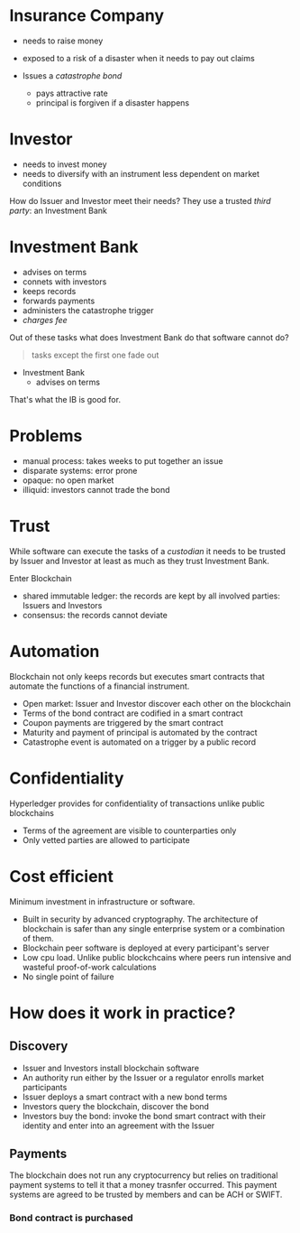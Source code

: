 # Insurance Company
  - needs to raise money
  - exposed to a risk of a disaster when it needs to pay out claims

- Issues a _catastrophe bond_ 
  - pays attractive rate
  - principal is forgiven if a disaster happens

# Investor
  - needs to invest money
  - needs to diversify with an instrument less dependent on market conditions

How do Issuer and Investor meet their needs?
They use a trusted _third party_: an Investment Bank

# Investment Bank
  - advises on terms
  - connets with investors
  - keeps records
  - forwards payments
  - administers the catastrophe trigger
  - *charges fee*

Out of these tasks what does Investment Bank do that software cannot do?
> tasks except the first one fade out 

- Investment Bank
  - advises on terms

That's what the IB is good for.

# Problems
  - manual process: takes weeks to put together an issue
  - disparate systems: error prone
  - opaque: no open market
  - illiquid: investors cannot trade the bond

# Trust
While software can execute the tasks of a _custodian_ it needs to be trusted by Issuer and Investor at least as much as they trust Investment Bank.

Enter Blockchain
 - shared immutable ledger: the records are kept by all involved parties: Issuers and Investors
 - consensus: the records cannot deviate

# Automation
Blockchain not only keeps records but executes smart contracts that automate the functions of a financial instrument.

- Open market: Issuer and Investor discover each other on the blockchain
- Terms of the bond contract are codified in a smart contract
- Coupon payments are triggered by the smart contract
- Maturity and payment of principal is automated by the contract
- Catastrophe event is automated on a trigger by a public record

# Confidentiality
Hyperledger provides for confidentiality of transactions unlike public blockchains

- Terms of the agreement are visible to counterparties only
- Only vetted parties are allowed to participate

# Cost efficient
Minimum investment in infrastructure or software. 

- Built in security by advanced cryptography. The architecture of blockchain is safer than any single enterprise system or a combination of them.
- Blockchain peer software is deployed at every participant's server
- Low cpu load. Unlike public blockchcains where peers run intensive and wasteful proof-of-work calculations
- No single point of failure

# How does it work in practice?

## Discovery
- Issuer and Investors install blockchain software 
- An authority run either by the Issuer or a regulator enrolls market participants
- Issuer deploys a smart contract with a new bond terms
- Investors query the blockchain, discover the bond
- Investors buy the bond: invoke the bond smart contract with their identity and enter into an agreement with the Issuer

## Payments
The blockchain does not run any cryptocurrency but relies on traditional payment systems to tell it that a money trasnfer occurred. This payment systems are agreed to be trusted by members and can be ACH or SWIFT.

### Bond contract is purchased








